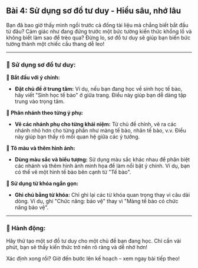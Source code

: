 ## Bài 4: Sử dụng sơ đồ tư duy - Hiểu sâu, nhớ lâu

Bạn đã bao giờ thấy mình ngồi trước cả đống tài liệu mà chẳng biết bắt đầu từ đâu? Cảm giác như đang đứng trước một bức tường kiến thức khổng lồ và không biết làm sao để trèo qua? Đừng lo, sơ đồ tư duy sẽ giúp bạn biến bức tường thành một chiếc cầu thang dễ leo!

---

### 📌 Sử dụng sơ đồ tư duy:

**🔹 Bắt đầu với ý chính:**
- **Đặt chủ đề ở trung tâm:** Ví dụ, nếu bạn đang học về sinh học tế bào, hãy viết "Sinh học tế bào" ở giữa trang. Điều này giúp bạn dễ dàng tập trung vào trọng tâm.

**🔹 Phân nhánh theo từng ý phụ:**
- **Vẽ các nhánh phụ cho từng khái niệm:** Từ chủ đề chính, vẽ ra các nhánh nhỏ hơn cho từng phần như màng tế bào, nhân tế bào, v.v. Điều này giúp bạn thấy rõ mối quan hệ giữa các ý tưởng.

**🔹 Tô màu và thêm hình ảnh:**
- **Dùng màu sắc và biểu tượng:** Sử dụng màu sắc khác nhau để phân biệt các nhánh và thêm hình ảnh minh họa để làm nổi bật ý chính. Ví dụ, bạn có thể vẽ một hình tế bào bên cạnh từ "Tế bào".

**🔹 Sử dụng từ khóa ngắn gọn:**
- **Ghi chú bằng từ khóa:** Chỉ ghi lại các từ khóa quan trọng thay vì câu dài dòng. Ví dụ, ghi "Chức năng: bảo vệ" thay vì "Màng tế bào có chức năng bảo vệ".

---

### 🚀 Hành động:

Hãy thử tạo một sơ đồ tư duy cho một chủ đề bạn đang học. Chỉ cần vài phút, bạn sẽ thấy kiến thức trở nên rõ ràng và dễ nhớ hơn!

Xác định xong rồi? Giờ đến bước lên kế hoạch – xem ngay bài tiếp theo!